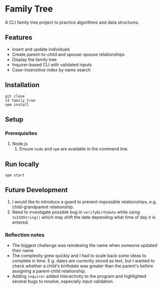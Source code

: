# Family Tree
A CLI family tree project to practice algorithms and data structures.

## Features
* Insert and update individuals
* Create parent-to-child and spouse-spouse relationships
* Display the family tree
* Inquirer-based CLI with validated inputs
* Case-insensitive index by name search

## Installation
```
git clone 
cd family_tree
npm install
```

## Setup
### Prerequisites
1. Node.js
    1. Ensure `node` and `npm` are available in the command line.

## Run locally
```
npm start
```

## Future Development

1. I would like to introduce a guard to prevent impossible relationships, e.g. child-grandparent relationship.
2. Need to investigate possible bug in `verifyBirthdate` while using `toISOString()` which may shift the date depending what time of day it is entered.

### Reflection notes

* The biggest challenge was reindexing the name when someone updated their name
* The complexity grew quickly and I had to scale back some ideas to complete in time. E.g. dates are currently stored as text, but I wanted to check whether a child's birthdate was greater than the parent's before assigning a parent-child relationship.
* Adding `inquirer` added interactivity to the program and highlighted several bugs to resolve, especially input validation.
